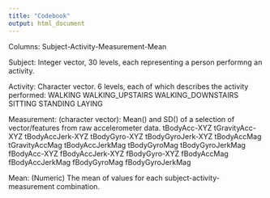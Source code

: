 ```yaml
---
title: "Codebook"
output: html_document
---
```


Columns:
  Subject-Activity-Measurement-Mean
  

Subject: Integer vector, 30 levels, each representing a person performng an activity.

Activity: Character vector. 6 levels, each of which describes the activity performed:
  WALKING
  WALKING_UPSTAIRS
  WALKING_DOWNSTAIRS
  SITTING
  STANDING
  LAYING

Measurement: (character vector): Mean() and SD() of a selection of vector/features from raw accelerometer data.
tBodyAcc-XYZ
tGravityAcc-XYZ
tBodyAccJerk-XYZ
tBodyGyro-XYZ
tBodyGyroJerk-XYZ
tBodyAccMag
tGravityAccMag
tBodyAccJerkMag
tBodyGyroMag
tBodyGyroJerkMag
fBodyAcc-XYZ
fBodyAccJerk-XYZ
fBodyGyro-XYZ
fBodyAccMag
fBodyAccJerkMag
fBodyGyroMag
fBodyGyroJerkMag

Mean: (Numeric)
  The mean of values for each subject-activity-measurement combination.

